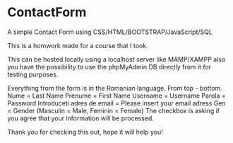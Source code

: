 # ContactForm
A simple Contact Form using CSS/HTML/BOOTSTRAP/JavaScript/SQL

This is a homwork made for a course that I took.

This can be hosted locally using a localhost server like MAMP/XAMPP also you have the possibility to use the phpMyAdmin DB directly from it for testing purposes. 

Everything from the form is in the Romanian language. 
From top - bottom.
Nume = Last Name
Prenume = First Name
Username = Username
Parola = Password
Introduceti adres de email = Please insert your email adress
Gen = Gender (Masculin = Male, Feminin = Female) 
The checkbox is asking if you agree that your information will be processed. 

Thank you for checking this out, hope it will help you!
